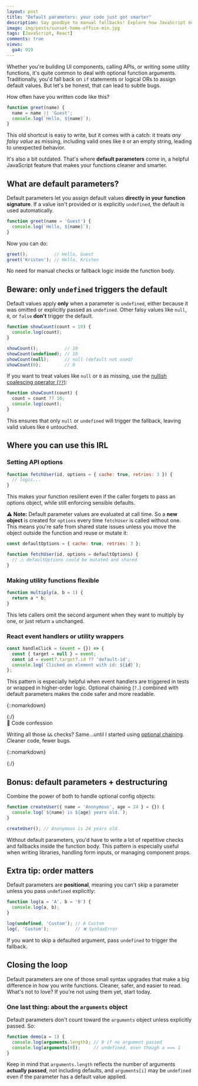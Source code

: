 ```yaml
---
layout: post
title: "Default parameters: your code just got smarter"
description: Say goodbye to manual fallbacks! Explore how JavaScript default parameters make your functions more robust, readable, and bug-free.
image: img/posts/sunset-home-office-min.jpg
tags: [JavaScript, React]
comments: true
views:
  ga4: 919
---
```


Whether you're building UI components, calling APIs, or writing some utility functions, it's quite common to deal with optional function arguments. Traditionally, you'd fall back on `if` statements or logical ORs to assign default values. But let's be honest, that can lead to subtle bugs.

How often have you written code like this?

```js
function greet(name) {
  name = name || 'Guest';
  console.log(`Hello, ${name}`);
}
```

This old shortcut is easy to write, but it comes with a catch: it treats *any falsy value* as missing, including valid ones like `0` or an empty string, leading to unexpected behavior.

It's also a bit outdated. That's where **default parameters** come in, a helpful JavaScript feature that makes your functions cleaner and smarter.

## What are default parameters?

Default parameters let you assign default values **directly in your function signature**. If a value isn't provided or is explicitly `undefined`, the default is used automatically.

```js
function greet(name = 'Guest') {
  console.log(`Hello, ${name}`);
}
```

Now you can do:

```js
greet();          // Hello, Guest
greet('Kristen'); // Hello, Kristen
```

No need for manual checks or fallback logic inside the function body.

## Beware: only `undefined` triggers the default

Default values apply **only** when a parameter is `undefined`, either because it was omitted or explicitly passed as `undefined`. Other falsy values like `null`, `0`, or `false` **don't** trigger the default.

```js
function showCount(count = 10) {
  console.log(count);
}

showCount();          // 10
showCount(undefined); // 10
showCount(null);      // null (default not used)
showCount(0);         // 0
```

If you want to treat values like `null` or `0` as missing, use the [nullish coalescing operator (`??`)](https://allthingssmitty.com/2025/04/10/mastering-default-values-in-javascript-with-the-nullish-coalescing-operator/):

```js
function showCount(count) {
  count = count ?? 10;
  console.log(count);
}
```

This ensures that only `null` or `undefined` will trigger the fallback, leaving valid values like `0` untouched.

## Where you can use this IRL

### Setting API options

```js
function fetchUser(id, options = { cache: true, retries: 3 }) {
  // logic...
}
```

This makes your function resilient even if the caller forgets to pass an options object, while still enforcing sensible defaults.

⚠️ **Note:** Default parameter values are evaluated at call time. So a **new object** is created for `options` every time `fetchUser` is called without one. This means you're safe from shared state issues unless you move the object outside the function and reuse or mutate it:

```js
const defaultOptions = { cache: true, retries: 3 };

function fetchUser(id, options = defaultOptions) {
  // ⚠️ defaultOptions could be mutated and shared
}
```

### Making utility functions flexible

```js
function multiply(a, b = 1) {
  return a * b;
}
```

This lets callers omit the second argument when they want to multiply by one, or just return `a` unchanged.

### React event handlers or utility wrappers

```js
const handleClick = (event = {}) => {
  const { target = null } = event;
  const id = event?.target?.id ?? 'default-id';
  console.log(`Clicked on element with id: ${id}`);
};
```

This pattern is especially helpful when event handlers are triggered in tests or wrapped in higher-order logic. Optional chaining (`?.`) combined with default parameters makes the code safer and more readable.


{::nomarkdown}
<aside class="message" role="note">
{:/}

<div class="note-heading">🙈 Code confession</div>

Writing all those `&&` checks? Same...until I started using [optional chaining](https://allthingssmitty.com/2025/06/02/write-more-reliable-javascript-with-optional-chaining/). Cleaner code, fewer bugs.

{::nomarkdown}
</aside>
{:/}

## Bonus: default parameters + destructuring 

Combine the power of both to handle optional config objects:

```js
function createUser({ name = 'Anonymous', age = 24 } = {}) {
  console.log(`${name} is ${age} years old.`);
}

createUser(); // Anonymous is 24 years old.
```

Without default parameters, you'd have to write a lot of repetitive checks and fallbacks inside the function body. This pattern is especially useful when writing libraries, handling form inputs, or managing component props.

## Extra tip: order matters

Default parameters are **positional**, meaning you can't skip a parameter unless you pass `undefined` explicitly:

```js
function log(a = 'A', b = 'B') {
  console.log(a, b);
}

log(undefined, 'Custom'); // A Custom
log(, 'Custom');          // ❌ SyntaxError
```

If you want to skip a defaulted argument, pass `undefined` to trigger the fallback.

## Closing the loop

Default parameters are one of those small syntax upgrades that make a big difference in how you write functions. Cleaner, safer, and easier to read. What's not to love? If you're not using them yet, start today.

### One last thing: about the `arguments` object

Default parameters don't count toward the `arguments` object unless explicitly passed. So:

```js
function demo(a = 1) {
  console.log(arguments.length); // 0 if no argument passed
  console.log(arguments[0]);     // undefined, even though a === 1
}
```

Keep in mind that `arguments.length` reflects the number of arguments **actually passed**, not including defaults, and `arguments[i]` may be `undefined` even if the parameter has a default value applied.
